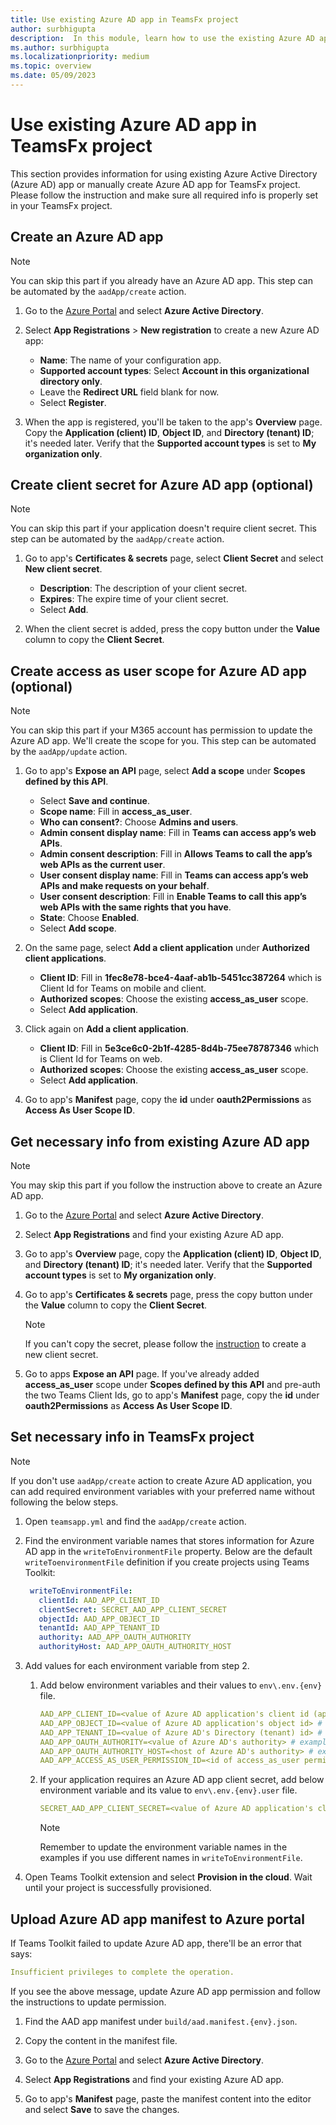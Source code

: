 ```yaml
---
title: Use existing Azure AD app in TeamsFx project
author: surbhigupta
description:  In this module, learn how to use the existing Azure AD app or manually create Azure AD app for TeamsFx.
ms.author: surbhigupta
ms.localizationpriority: medium
ms.topic: overview
ms.date: 05/09/2023
---
```


# Use existing Azure AD app in TeamsFx project

This section provides information for using existing Azure Active Directory (Azure AD) app or manually create Azure AD app for TeamsFx project. Please follow the instruction and make sure all required info is properly set in your TeamsFx project.

## Create an Azure AD app

> [!NOTE]
> You can skip this part if you already have an Azure AD app. This step can be automated by the `aadApp/create` action.

1. Go to the [Azure Portal](https://portal.azure.com) and select **Azure Active Directory**.

1. Select **App Registrations** > **New registration** to create a new Azure AD app:
   * **Name**: The name of your configuration app.
   * **Supported account types**: Select **Account in this organizational directory only**.
   * Leave the **Redirect URL** field blank for now.
   * Select **Register**.

1. When the app is registered, you'll be taken to the app's **Overview** page. Copy the **Application (client) ID**, **Object ID**, and **Directory (tenant) ID**; it's needed later. Verify that the **Supported account types** is set to **My organization only**.

## Create client secret for Azure AD app (optional)

> [!NOTE]
> You can skip this part if your application doesn't require client secret. This step can be automated by the `aadApp/create` action.

1. Go to app's **Certificates & secrets** page, select **Client Secret** and select **New client secret**.
   * **Description**: The description of your client secret.
   * **Expires**: The expire time of your client secret.
   * Select **Add**.

1. When the client secret is added, press the copy button under the **Value** column to copy the **Client Secret**.

## Create access as user scope for Azure AD app (optional)

> [!NOTE]
> You can skip this part if your M365 account has permission to update the Azure AD app. We'll create the scope for you. This step can be automated by the `aadApp/update` action.

1. Go to app's **Expose an API** page, select **Add a scope** under **Scopes defined by this API**.
   * Select **Save and continue**.
   * **Scope name**: Fill in **access_as_user**.
   * **Who can consent?**: Choose **Admins and users**.
   * **Admin consent display name**: Fill in **Teams can access app’s web APIs**.
   * **Admin consent description**: Fill in **Allows Teams to call the app’s web APIs as the current user**.
   * **User consent display name**: Fill in **Teams can access app’s web APIs and make requests on your behalf**.
   * **User consent description**: Fill in **Enable Teams to call this app’s web APIs with the same rights that you have**.
   * **State**: Choose **Enabled**.
   * Select **Add scope**.

1. On the same page, select **Add a client application** under **Authorized client applications**.
   * **Client ID**: Fill in **1fec8e78-bce4-4aaf-ab1b-5451cc387264** which is Client Id for Teams on mobile and client.
   * **Authorized scopes**: Choose the existing **access_as_user** scope.
   * Select **Add application**.

1. Click again on **Add a client application**.
   * **Client ID**: Fill in **5e3ce6c0-2b1f-4285-8d4b-75ee78787346** which is Client Id for Teams on web.
   * **Authorized scopes**: Choose the existing **access_as_user** scope.
   * Select **Add application**.

2. Go to app's **Manifest** page, copy the **id** under **oauth2Permissions** as **Access As User Scope ID**.

## Get necessary info from existing Azure AD app

> [!NOTE]
> You may skip this part if you follow the instruction above to create an Azure AD app.

1. Go to the [Azure Portal](https://portal.azure.com) and select **Azure Active Directory**.

1. Select **App Registrations** and find your existing Azure AD app.

1. Go to app's **Overview** page, copy the **Application (client) ID**, **Object ID**, and **Directory (tenant) ID**; it's needed later. Verify that the **Supported account types** is set to **My organization only**.

1. Go to app's **Certificates & secrets** page, press the copy button under the **Value** column to copy the **Client Secret**.

    > [!NOTE]
    > If you can't copy the secret, please follow the [instruction](#create-client-secret-for-azure-ad-app-optional) to create a new client secret.
    
1. Go to apps **Expose an API** page. If you've already added **access_as_user** scope under **Scopes defined by this API** and pre-auth the two Teams Client Ids, go to app's **Manifest** page, copy the **id** under **oauth2Permissions** as **Access As User Scope ID**.

## Set necessary info in TeamsFx project

> [!NOTE]
> If you don't use `aadApp/create` action to create Azure AD application, you can add required environment variables with your preferred name without following the below steps.

1. Open `teamsapp.yml` and find the `aadApp/create` action.

1. Find the environment variable names that stores information for Azure AD app in the `writeToEnvironmentFile` property. Below are the default `writeToenvironmentFile` definition if you create projects using Teams Toolkit:

   ``` yaml
    writeToEnvironmentFile:
      clientId: AAD_APP_CLIENT_ID
      clientSecret: SECRET_AAD_APP_CLIENT_SECRET
      objectId: AAD_APP_OBJECT_ID
      tenantId: AAD_APP_TENANT_ID
      authority: AAD_APP_OAUTH_AUTHORITY
      authorityHost: AAD_APP_OAUTH_AUTHORITY_HOST
   ```

1. Add values for each environment variable from step 2.

   1. Add below environment variables and their values to `env\.env.{env}` file.

      ```yml
      AAD_APP_CLIENT_ID=<value of Azure AD application's client id (application id)> # example: 00000000-0000-0000-0000-000000000000
      AAD_APP_OBJECT_ID=<value of Azure AD application's object id> # example: 00000000-0000-0000-0000-000000000000
      AAD_APP_TENANT_ID=<value of Azure AD's Directory (tenant) id> # example: 00000000-0000-0000-0000-000000000000
      AAD_APP_OAUTH_AUTHORITY=<value of Azure AD's authority> # example: https://login.microsoftonline.com/<Directory (tenant) ID>
      AAD_APP_OAUTH_AUTHORITY_HOST=<host of Azure AD's authority> # example: https://login.microsoftonline.com
      AAD_APP_ACCESS_AS_USER_PERMISSION_ID=<id of access_as_user permission> # example: 00000000-0000-0000-0000-000000000000
      ```

   1. If your application requires an Azure AD app client secret, add below environment variable and its value to `env\.env.{env}.user` file.

      ```yml
      SECRET_AAD_APP_CLIENT_SECRET=<value of Azure AD application's client secret>
      ```

      > [!NOTE]
      > Remember to update the environment variable names in the examples if you use different names in `writeToEnvironmentFile`.

1. Open Teams Toolkit extension and select **Provision in the cloud**. Wait until your project is successfully provisioned.

## Upload Azure AD app manifest to Azure portal

If Teams Toolkit failed to update Azure AD app, there'll be an error that says:

```yml
Insufficient privileges to complete the operation.
```

If you see the above message, update Azure AD app permission and follow the instructions to update permission.

1. Find the AAD app manifest under `build/aad.manifest.{env}.json`.

1. Copy the content in the manifest file.

1. Go to the [Azure Portal](https://portal.azure.com) and select **Azure Active Directory**.

1. Select **App Registrations** and find your existing Azure AD app.

1. Go to app's **Manifest** page, paste the manifest content into the editor and select **Save** to save the changes.
